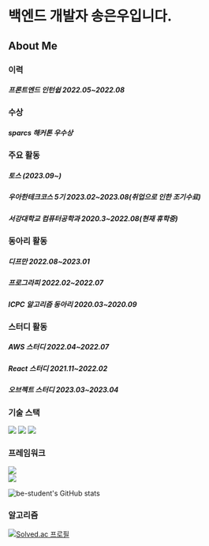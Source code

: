 # 백엔드 개발자 송은우입니다.

## About Me

### 이력

##### 프론트엔드 인턴쉽 2022.05~2022.08

### 수상

##### sparcs 해커톤 우수상

### 주요 활동
##### 토스 (2023.09~)
##### 우아한테크코스 5기 2023.02~2023.08(취업으로 인한 조기수료)
##### 서강대학교 컴퓨터공학과 2020.3~2022.08(현재 휴학중)

### 동아리 활동

##### 디프만 2022.08~2023.01
##### 프로그라피 2022.02~2022.07
##### ICPC 알고리즘 동아리 2020.03~2020.09

### 스터디 활동

##### AWS 스터디 2022.04~2022.07
##### React 스터디 2021.11~2022.02
##### 오브젝트 스터디 2023.03~2023.04

### 기술 스택<br/>
<img src="https://img.shields.io/badge/node-339933?&style=for-the-badge&logo=node.js&logoColor=white">
<img src="https://img.shields.io/badge/typescript-3178C6?style=for-the-badge&logo=Typescript&logoColor=white">
<img src="https://img.shields.io/badge/java-007396?style=for-the-badge&logo=java&logoColor=white"> 

### 프레임워크<br/>
<img src="https://img.shields.io/badge/nestjs-E0234E?style=for-the-badge&logo=nestJS&logoColor=white">
<br/>
<img src="https://img.shields.io/badge/springboot-6DB33F?style=for-the-badge&logo=springboot&logoColor=white">


![be-student's GitHub stats](https://github-readme-stats.vercel.app/api?username=be-student&show_icons=true&theme=dark)

### 알고리즘
[![Solved.ac
프로필](http://mazassumnida.wtf/api/v2/generate_badge?boj=presentsong&height=100)](https://solved.ac/profile/presentsong)

